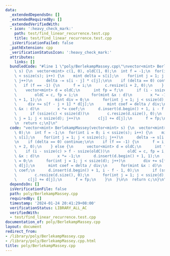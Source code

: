 ```yaml
---
data:
  _extendedDependsOn: []
  _extendedRequiredBy: []
  _extendedVerifiedWith:
  - icon: ':heavy_check_mark:'
    path: test/find_linear_recurrence.test.cpp
    title: test/find_linear_recurrence.test.cpp
  _isVerificationFailed: false
  _pathExtension: cpp
  _verificationStatusIcon: ':heavy_check_mark:'
  attributes:
    links: []
  bundledCode: "#line 1 \"poly/BerlekampMassey.cpp\"\nvector<mint> BerlekampMassey(vector<mint>\
    \ s) {\n  vector<mint> c(1, 0), oldC(1, 0);\n  int f = -1;\n  for(int i = 0; i\
    \ < ssize(s); i++) {\n    mint delta = s[i];\n    for(int j = 1; j < ssize(c);\
    \ j++)\n      delta -= s[i - j] * c[j];\n\n    if (delta == 0) continue;\n\n \
    \   if (f == -1) {\n      f = i;\n      c.resize(i + 2, 0);\n    } else {\n  \
    \    vector<mint> d = oldC;\n      int fp = f;\n      if (i - ssize(c) > f - ssize(oldC))\n\
    \        oldC = c, fp = i;\n      for(mint &x : d)\n        x *= -1;\n      d.insert(d.begin()\
    \ + 1, 1);\n      mint div = 0;\n      for(int j = 1; j < ssize(d); j++)\n   \
    \     div += s[f - j + 1] * d[j];\n      mint coef = delta / div;\n      for(mint\
    \ &x : d)\n        x *= coef;\n      d.insert(d.begin() + 1, i - f - 1, 0);\n\
    \      if (ssize(c) < ssize(d))\n        c.resize(d.size(), 0);\n      for(int\
    \ j = 1; j < ssize(d); j++)\n        c[j] += d[j];\n      f = fp;\n    }\n  }\n\
    \n  return c;\n}\n"
  code: "vector<mint> BerlekampMassey(vector<mint> s) {\n  vector<mint> c(1, 0), oldC(1,\
    \ 0);\n  int f = -1;\n  for(int i = 0; i < ssize(s); i++) {\n    mint delta =\
    \ s[i];\n    for(int j = 1; j < ssize(c); j++)\n      delta -= s[i - j] * c[j];\n\
    \n    if (delta == 0) continue;\n\n    if (f == -1) {\n      f = i;\n      c.resize(i\
    \ + 2, 0);\n    } else {\n      vector<mint> d = oldC;\n      int fp = f;\n  \
    \    if (i - ssize(c) > f - ssize(oldC))\n        oldC = c, fp = i;\n      for(mint\
    \ &x : d)\n        x *= -1;\n      d.insert(d.begin() + 1, 1);\n      mint div\
    \ = 0;\n      for(int j = 1; j < ssize(d); j++)\n        div += s[f - j + 1] *\
    \ d[j];\n      mint coef = delta / div;\n      for(mint &x : d)\n        x *=\
    \ coef;\n      d.insert(d.begin() + 1, i - f - 1, 0);\n      if (ssize(c) < ssize(d))\n\
    \        c.resize(d.size(), 0);\n      for(int j = 1; j < ssize(d); j++)\n   \
    \     c[j] += d[j];\n      f = fp;\n    }\n  }\n\n  return c;\n}\n"
  dependsOn: []
  isVerificationFile: false
  path: poly/BerlekampMassey.cpp
  requiredBy: []
  timestamp: '2024-01-24 20:41:29+08:00'
  verificationStatus: LIBRARY_ALL_AC
  verifiedWith:
  - test/find_linear_recurrence.test.cpp
documentation_of: poly/BerlekampMassey.cpp
layout: document
redirect_from:
- /library/poly/BerlekampMassey.cpp
- /library/poly/BerlekampMassey.cpp.html
title: poly/BerlekampMassey.cpp
---
```

